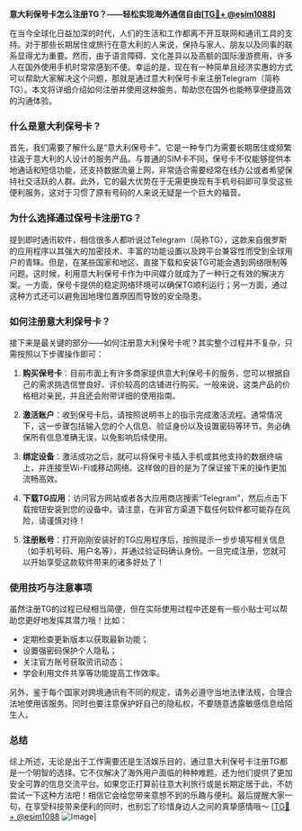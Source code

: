 **意大利保号卡怎么注册TG？——轻松实现海外通信自由[[TG💪+ @esim1088](https://t.me/s/esim1088)]**

在当今全球化日益加深的时代，人们的生活和工作都离不开互联网和通讯工具的支持。对于那些长期居住或旅行在意大利的人来说，保持与家人、朋友以及同事的联系显得尤为重要。然而，由于语言障碍、文化差异以及高额的国际漫游费用，许多人在国外使用手机时常常感到不便。幸运的是，现在有一种简单且经济实惠的方式可以帮助大家解决这个问题，那就是通过意大利保号卡来注册Telegram（简称TG）。本文将详细介绍如何注册并使用这种服务，帮助您在国外也能畅享便捷高效的沟通体验。

### 什么是意大利保号卡？

首先，我们需要了解什么是“意大利保号卡”。它是一种专门为需要长期居住或频繁往返于意大利的人设计的服务产品。与普通的SIM卡不同，保号卡不仅能够提供本地通话和短信功能，还支持数据流量上网，非常适合需要经常在线办公或者希望保持社交活跃的人群。此外，它的最大优势在于无需更换现有手机号码即可享受这些便利服务，这对于习惯了原有号码的人来说无疑是一个巨大的福音。

### 为什么选择通过保号卡注册TG？

提到即时通讯软件，相信很多人都听说过Telegram（简称TG），这款来自俄罗斯的应用程序以其强大的加密技术、丰富的功能设置以及跨平台兼容性而受到全球用户的青睐。但是，在某些国家和地区，直接下载和安装TG可能会遇到网络限制等问题。这时候，利用意大利保号卡作为中间媒介就成为了一种行之有效的解决方案。一方面，保号卡提供的稳定网络环境可以确保TG顺利运行；另一方面，通过这种方式还可以避免因地理位置原因而导致的安全隐患。

### 如何注册意大利保号卡？

接下来是最关键的部分——如何注册意大利保号卡呢？其实整个过程并不复杂，只需按照以下步骤操作即可：

1. **购买保号卡**：目前市面上有许多商家提供意大利保号卡的服务，您可以根据自己的需求挑选信誉良好、评价较高的店铺进行购买。一般来说，这类产品的价格相对亲民，并且还会附带详细的使用指南。
   
2. **激活账户**：收到保号卡后，请按照说明书上的指示完成激活流程。通常情况下，这一步骤包括输入您的个人信息、验证身份以及设置密码等环节。务必确保所有信息准确无误，以免影响后续使用。

3. **绑定设备**：激活成功之后，就可以将保号卡插入手机或其他支持的数据终端上，并连接至Wi-Fi或移动网络。这样做的目的是为了保证接下来的操作更加流畅高效。

4. **下载TG应用**：访问官方网站或者各大应用商店搜索“Telegram”，然后点击下载按钮安装到您的设备中。请注意，在非官方渠道下载任何软件都可能存在风险，请谨慎对待！

5. **注册账号**：打开刚刚安装好的TG应用程序后，按照提示一步步填写相关信息（如手机号码、用户名等），并通过验证码确认身份。一旦完成注册，您就可以开始享受这款软件带来的诸多好处了！

### 使用技巧与注意事项

虽然注册TG的过程已经相当简便，但在实际使用过程中还是有一些小贴士可以帮助您更好地发挥其潜力哦！比如：
- 定期检查更新版本以获取最新功能；
- 设置强密码保护个人隐私；
- 关注官方账号获取资讯动态；
- 学会利用文件共享等功能提高工作效率。

另外，鉴于每个国家对跨境通讯有不同的规定，请务必遵守当地法律法规，合理合法地使用该服务。同时也要注意保护好自己的隐私权，不要随意透露敏感信息给陌生人。

### 总结

综上所述，无论是出于工作需要还是生活娱乐目的，通过意大利保号卡注册TG都是一个明智的选择。它不仅解决了海外用户面临的种种难题，还为他们提供了更加安全可靠的信息交流平台。如果您正打算前往意大利旅行或是长期定居于此，不妨尝试一下这种方法吧！相信它会给您带来意想不到的乐趣与便利。最后提醒大家一句，在享受科技带来便利的同时，也别忘了珍惜身边人之间的真挚感情哦～ [[TG💪+ @esim1088](https://t.me/s/esim1088) ![Image](https://i.postimg.cc/4NQfJmqS/Snipaste-2025-05-13-00-14-12.png)]